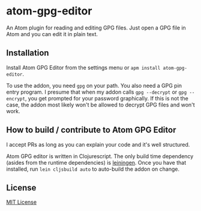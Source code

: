 # atom-gpg-editor

An Atom plugin for reading and editing GPG files. Just open a GPG file in Atom
and you can edit it in plain text.

## Installation

Install Atom GPG Editor from the settings menu or `apm install atom-gpg-editor`.

To use the addon, you need `gpg` on your path.
You also need a GPG pin entry program. I presume that when my addon calls
`gpg --decrypt` or `gpg --encrypt`, you get prompted for your password graphically.
If this is not the case, the addon most likely won't be allowed to decrypt
GPG files and won't work.

## How to build / contribute to Atom GPG Editor

I accept PRs as long as you can explain your code and it's well structured.

Atom GPG editor is written in Clojurescript.
The only build time dependency (asides from the runtime dependencies)
is [leiningen](http://leiningen.org/).
Once you have that installed, run `lein cljsbuild auto` to auto-build the addon
on change.

## License

[MIT License](https://github.com/keiter/atom-gpg-editor/blob/master/LICENSE.md)
